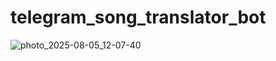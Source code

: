 # telegram_song_translator_bot
![photo_2025-08-05_12-07-40](https://github.com/user-attachments/assets/c2dc1869-d720-4acb-9d2d-ea88993ea4c9)
